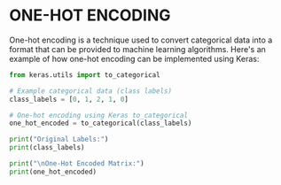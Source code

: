 # **ONE-HOT ENCODING**

One-hot encoding is a technique used to convert categorical data into a format that can be provided to machine learning algorithms. Here's an example of how one-hot encoding can be implemented using Keras:

```python
from keras.utils import to_categorical

# Example categorical data (class labels)
class_labels = [0, 1, 2, 1, 0]

# One-hot encoding using Keras to_categorical
one_hot_encoded = to_categorical(class_labels)

print("Original Labels:")
print(class_labels)

print("\nOne-Hot Encoded Matrix:")
print(one_hot_encoded)
